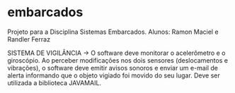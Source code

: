 # embarcados
Projeto para a Disciplina Sistemas Embarcados.
Alunos: Ramon Maciel e Randler Ferraz

SISTEMA DE VIGILÂNCIA → O software deve monitorar o acelerômetro e o giroscópio. Ao perceber modificações
nos dois sensores (deslocamentos e vibrações), o software deve emitir avisos sonoros e enviar um e-mail de alerta
informando que o objeto vigiado foi movido do seu lugar. Deve ser utilizada a biblioteca JAVAMAIL.
